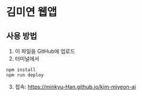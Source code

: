 # 김미연 웹앱

## 사용 방법

1. 이 파일을 GitHub에 업로드
2. 터미널에서

```
npm install
npm run deploy
```

3. 접속: https://minkyu-Han.github.io/kim-miyeon-ai
